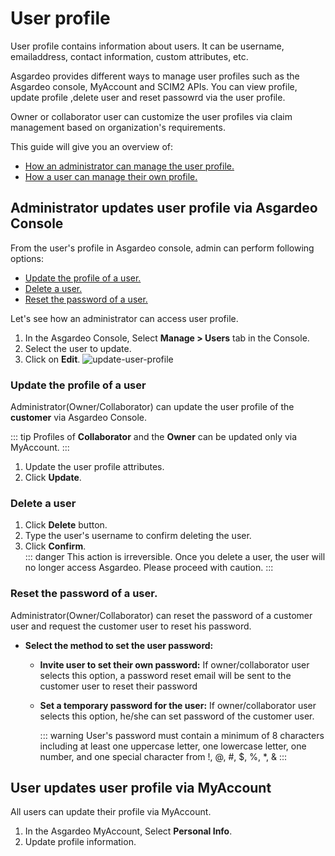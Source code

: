 # User profile

User profile contains information about users. It can be username, emailaddress, contact information, custom attributes, etc. 

Asgardeo provides different ways to manage user profiles such as the Asgardeo console, MyAccount and SCIM2 APIs.  You can view profile, update profile ,delete user and  reset passowrd via the user profile. 

Owner or collaborator user can customize the user profiles via claim management based on organization's requirements.

This guide will give you an overview of:
- [How an administrator can manage the user profile.](#administrator-updates-user-profile-via-asgardeo-console)
- [How a user can manage their own profile.](#user-updates-user-profile-via-myaccount)

## Administrator updates user profile via Asgardeo Console

From the user's profile in Asgardeo console, admin can perform following options:
 - [Update the profile of a user.](#update-the-profile-of-a-user)
 - [Delete a user.](#delete-a-user)
 - [Reset the password of a user.](#reset-the-password-of-a-user)
 
Let's see how an administrator can access user profile.
 1. In the Asgardeo Console, Select **Manage > Users** tab in the Console.
 2. Select the user to update.
 5. Click on **Edit**.
     <img :src="$withBase('/assets/img/guides/users/update-user-profile.png')" alt="update-user-profile">
    
    
### Update the profile of a user

Administrator(Owner/Collaborator) can update the user profile of the **customer** via Asgardeo Console.
    
::: tip
Profiles of **Collaborator** and the **Owner** can be updated only via MyAccount.
:::

1. Update the user profile attributes.
2. Click **Update**.

### Delete a user
1. Click **Delete** button.
2. Type the user's username to confirm deleting the user.
3. Click **Confirm**.     
     ::: danger
     This action is irreversible. Once you delete a user, the user will no longer access Asgardeo. Please proceed with caution.
     :::

### Reset the password of a user.

Administrator(Owner/Collaborator) can reset the password of a customer user and request the customer user to reset his password.
- **Select the method to set the user password:**     
  - **Invite user to set their own password:**
    If owner/collaborator user selects this option, a password reset email will be sent to the customer user to reset their password
      
  - **Set a temporary password for the user:**
    If owner/collaborator user selects this option, he/she can set password of the customer user.<br>
          
      ::: warning
      User's password must contain a minimum of 8 characters including at least one uppercase letter, one lowercase letter, one number, and one special character from !, @, #, $, %, *, &
      :::
      
## User updates user profile via MyAccount

All users can update their profile via MyAccount.

1. In the Asgardeo MyAccount, Select **Personal Info**.
3. Update profile information.

